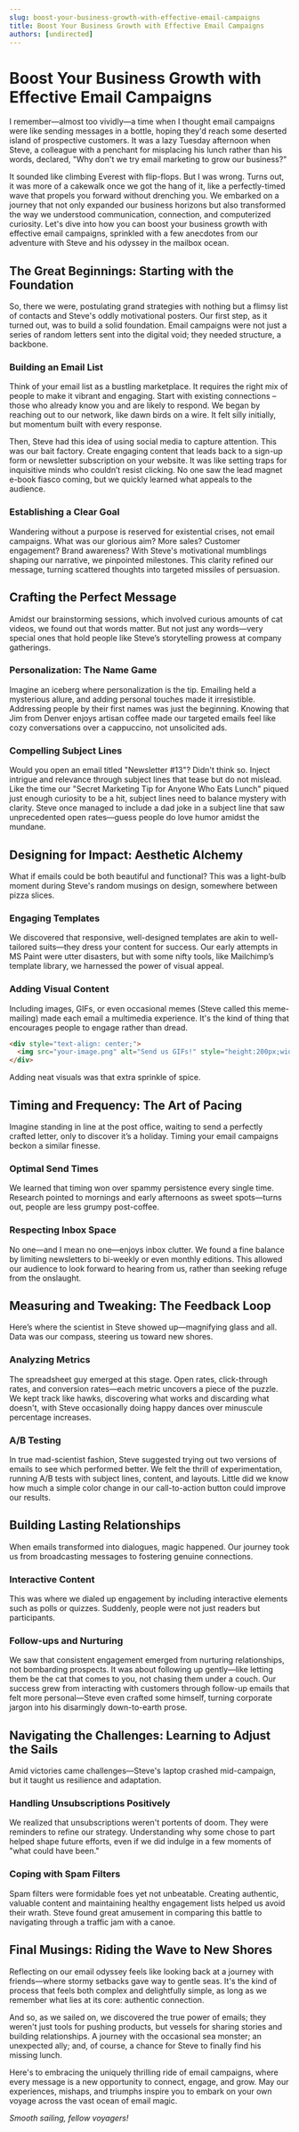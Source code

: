 ```yaml
---
slug: boost-your-business-growth-with-effective-email-campaigns
title: Boost Your Business Growth with Effective Email Campaigns
authors: [undirected]
---
```



# Boost Your Business Growth with Effective Email Campaigns

I remember—almost too vividly—a time when I thought email campaigns were like sending messages in a bottle, hoping they'd reach some deserted island of prospective customers. It was a lazy Tuesday afternoon when Steve, a colleague with a penchant for misplacing his lunch rather than his words, declared, "Why don't we try email marketing to grow our business?"

It sounded like climbing Everest with flip-flops. But I was wrong. Turns out, it was more of a cakewalk once we got the hang of it, like a perfectly-timed wave that propels you forward without drenching you. We embarked on a journey that not only expanded our business horizons but also transformed the way we understood communication, connection, and computerized curiosity. Let's dive into how you can boost your business growth with effective email campaigns, sprinkled with a few anecdotes from our adventure with Steve and his odyssey in the mailbox ocean. 

## The Great Beginnings: Starting with the Foundation

So, there we were, postulating grand strategies with nothing but a flimsy list of contacts and Steve's oddly motivational posters. Our first step, as it turned out, was to build a solid foundation. Email campaigns were not just a series of random letters sent into the digital void; they needed structure, a backbone.

### Building an Email List

Think of your email list as a bustling marketplace. It requires the right mix of people to make it vibrant and engaging. Start with existing connections – those who already know you and are likely to respond. We began by reaching out to our network, like dawn birds on a wire. It felt silly initially, but momentum built with every response.

Then, Steve had this idea of using social media to capture attention. This was our bait factory. Create engaging content that leads back to a sign-up form or newsletter subscription on your website. It was like setting traps for inquisitive minds who couldn’t resist clicking. No one saw the lead magnet e-book fiasco coming, but we quickly learned what appeals to the audience.

### Establishing a Clear Goal

Wandering without a purpose is reserved for existential crises, not email campaigns. What was our glorious aim? More sales? Customer engagement? Brand awareness? With Steve's motivational mumblings shaping our narrative, we pinpointed milestones. This clarity refined our message, turning scattered thoughts into targeted missiles of persuasion.

## Crafting the Perfect Message

Amidst our brainstorming sessions, which involved curious amounts of cat videos, we found out that words matter. But not just any words—very special ones that hold people like Steve’s storytelling prowess at company gatherings. 

### Personalization: The Name Game

Imagine an iceberg where personalization is the tip. Emailing held a mysterious allure, and adding personal touches made it irresistible. Addressing people by their first names was just the beginning. Knowing that Jim from Denver enjoys artisan coffee made our targeted emails feel like cozy conversations over a cappuccino, not unsolicited ads. 

### Compelling Subject Lines

Would you open an email titled "Newsletter #13"? Didn't think so. Inject intrigue and relevance through subject lines that tease but do not mislead. Like the time our "Secret Marketing Tip for Anyone Who Eats Lunch" piqued just enough curiosity to be a hit, subject lines need to balance mystery with clarity. Steve once managed to include a dad joke in a subject line that saw unprecedented open rates—guess people do love humor amidst the mundane.

## Designing for Impact: Aesthetic Alchemy

What if emails could be both beautiful and functional? This was a light-bulb moment during Steve's random musings on design, somewhere between pizza slices. 

### Engaging Templates

We discovered that responsive, well-designed templates are akin to well-tailored suits—they dress your content for success. Our early attempts in MS Paint were utter disasters, but with some nifty tools, like Mailchimp’s template library, we harnessed the power of visual appeal. 

### Adding Visual Content

Including images, GIFs, or even occasional memes (Steve called this meme-mailing) made each email a multimedia experience. It's the kind of thing that encourages people to engage rather than dread. 

```html
<div style="text-align: center;">
  <img src="your-image.png" alt="Send us GIFs!" style="height:200px;width:300px;">
</div>
```

Adding neat visuals was that extra sprinkle of spice.

## Timing and Frequency: The Art of Pacing 

Imagine standing in line at the post office, waiting to send a perfectly crafted letter, only to discover it’s a holiday. Timing your email campaigns beckon a similar finesse. 

### Optimal Send Times

We learned that timing won over spammy persistence every single time. Research pointed to mornings and early afternoons as sweet spots—turns out, people are less grumpy post-coffee. 

### Respecting Inbox Space 

No one—and I mean no one—enjoys inbox clutter. We found a fine balance by limiting newsletters to bi-weekly or even monthly editions. This allowed our audience to look forward to hearing from us, rather than seeking refuge from the onslaught.

## Measuring and Tweaking: The Feedback Loop

Here’s where the scientist in Steve showed up—magnifying glass and all. Data was our compass, steering us toward new shores.

### Analyzing Metrics

The spreadsheet guy emerged at this stage. Open rates, click-through rates, and conversion rates—each metric uncovers a piece of the puzzle. We kept track like hawks, discovering what works and discarding what doesn't, with Steve occasionally doing happy dances over minuscule percentage increases. 

### A/B Testing

In true mad-scientist fashion, Steve suggested trying out two versions of emails to see which performed better. We felt the thrill of experimentation, running A/B tests with subject lines, content, and layouts. Little did we know how much a simple color change in our call-to-action button could improve our results.

## Building Lasting Relationships 

When emails transformed into dialogues, magic happened. Our journey took us from broadcasting messages to fostering genuine connections.

### Interactive Content

This was where we dialed up engagement by including interactive elements such as polls or quizzes. Suddenly, people were not just readers but participants.  

### Follow-ups and Nurturing

We saw that consistent engagement emerged from nurturing relationships, not bombarding prospects. It was about following up gently—like letting them be the cat that comes to you, not chasing them under a couch. Our success grew from interacting with customers through follow-up emails that felt more personal—Steve even crafted some himself, turning corporate jargon into his disarmingly down-to-earth prose.

## Navigating the Challenges: Learning to Adjust the Sails

Amid victories came challenges—Steve's laptop crashed mid-campaign, but it taught us resilience and adaptation.

### Handling Unsubscriptions Positively

We realized that unsubscriptions weren't portents of doom. They were reminders to refine our strategy. Understanding why some chose to part helped shape future efforts, even if we did indulge in a few moments of "what could have been."

### Coping with Spam Filters

Spam filters were formidable foes yet not unbeatable. Creating authentic, valuable content and maintaining healthy engagement lists helped us avoid their wrath. Steve found great amusement in comparing this battle to navigating through a traffic jam with a canoe.

## Final Musings: Riding the Wave to New Shores

Reflecting on our email odyssey feels like looking back at a journey with friends—where stormy setbacks gave way to gentle seas. It's the kind of process that feels both complex and delightfully simple, as long as we remember what lies at its core: authentic connection.

And so, as we sailed on, we discovered the true power of emails; they weren't just tools for pushing products, but vessels for sharing stories and building relationships. A journey with the occasional sea monster; an unexpected ally; and, of course, a chance for Steve to finally find his missing lunch.

Here's to embracing the uniquely thrilling ride of email campaigns, where every message is a new opportunity to connect, engage, and grow. May our experiences, mishaps, and triumphs inspire you to embark on your own voyage across the vast ocean of email magic.

_Smooth sailing, fellow voyagers!_